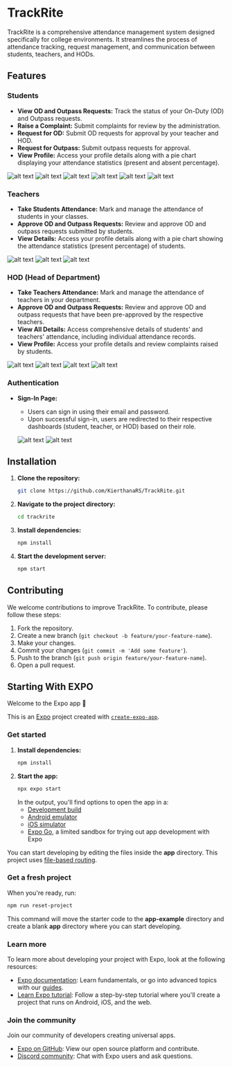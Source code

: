 # TrackRite

TrackRite is a comprehensive attendance management system designed specifically for college environments. It streamlines the process of attendance tracking, request management, and communication between students, teachers, and HODs.

## Features

### Students

- **View OD and Outpass Requests:** Track the status of your On-Duty (OD) and Outpass requests.
- **Raise a Complaint:** Submit complaints for review by the administration.
- **Request for OD:** Submit OD requests for approval by your teacher and HOD.
- **Request for Outpass:** Submit outpass requests for approval.
- **View Profile:** Access your profile details along with a pie chart displaying your attendance statistics (present and absent percentage).




 ![alt text](./repoimages/studenthome1.png)
 ![alt text](./repoimages/studenthome2.png)
 ![alt text](./repoimages/complaints.png)
 ![alt text](./repoimages/odrequest.png)
 ![alt text](./repoimages/outpassrequest.png)
 ![alt text](./repoimages/studentprofile.png)


### Teachers

- **Take Students Attendance:** Mark and manage the attendance of students in your classes.
- **Approve OD and Outpass Requests:** Review and approve OD and outpass requests submitted by students.
- **View Details:** Access your profile details along with a pie chart showing the attendance statistics (present percentage) of students.



![alt text](./repoimages/teacherhome.png)
![alt text](./repoimages/odapproval.png)
![alt text](./repoimages/teacherprofile.png)

### HOD (Head of Department)

- **Take Teachers Attendance:** Mark and manage the attendance of teachers in your department.
- **Approve OD and Outpass Requests:** Review and approve OD and outpass requests that have been pre-approved by the respective teachers.
- **View All Details:** Access comprehensive details of students' and teachers' attendance, including individual attendance records.
- **View Profile:** Access your profile details and review complaints raised by students.




![alt text](./repoimages/hodhome.png)
![alt text](./repoimages/hododrequest.png)
![alt text](./repoimages/tracker.png)
![alt text](./repoimages/hodprofile.png)
### Authentication

- **Sign-In Page:** 
  - Users can sign in using their email and password.
  - Upon successful sign-in, users are redirected to their respective dashboards (student, teacher, or HOD) based on their role.
 


  ![alt text](./repoimages/indexpage.png)
  ![alt text](./repoimages/sign-in.png)

## Installation

1. **Clone the repository:**
   ```sh
   git clone https://github.com/KierthanaRS/TrackRite.git
   ```
2. **Navigate to the project directory:**
   ```sh
   cd trackrite
   ```
3. **Install dependencies:**
   ```sh
   npm install
   ```
4. **Start the development server:**
   ```sh
   npm start
   ```

## Contributing

We welcome contributions to improve TrackRite. To contribute, please follow these steps:

1. Fork the repository.
2. Create a new branch (`git checkout -b feature/your-feature-name`).
3. Make your changes.
4. Commit your changes (`git commit -m 'Add some feature'`).
5. Push to the branch (`git push origin feature/your-feature-name`).
6. Open a pull request.

## Starting With EXPO

Welcome to the Expo app 👋

This is an [Expo](https://expo.dev) project created with [`create-expo-app`](https://www.npmjs.com/package/create-expo-app).

### Get started

1. **Install dependencies:**
   ```bash
   npm install
   ```
2. **Start the app:**
   ```bash
   npx expo start
   ```
   In the output, you'll find options to open the app in a:
   - [Development build](https://docs.expo.dev/develop/development-builds/introduction/)
   - [Android emulator](https://docs.expo.dev/workflow/android-studio-emulator/)
   - [iOS simulator](https://docs.expo.dev/workflow/ios-simulator/)
   - [Expo Go](https://expo.dev/go), a limited sandbox for trying out app development with Expo

You can start developing by editing the files inside the **app** directory. This project uses [file-based routing](https://docs.expo.dev/router/introduction/).

### Get a fresh project

When you're ready, run:
```bash
npm run reset-project
```
This command will move the starter code to the **app-example** directory and create a blank **app** directory where you can start developing.

### Learn more

To learn more about developing your project with Expo, look at the following resources:
- [Expo documentation](https://docs.expo.dev/): Learn fundamentals, or go into advanced topics with our [guides](https://docs.expo.dev/guides).
- [Learn Expo tutorial](https://docs.expo.dev/tutorial/introduction/): Follow a step-by-step tutorial where you'll create a project that runs on Android, iOS, and the web.

### Join the community

Join our community of developers creating universal apps.
- [Expo on GitHub](https://github.com/expo/expo): View our open source platform and contribute.
- [Discord community](https://chat.expo.dev): Chat with Expo users and ask questions.

